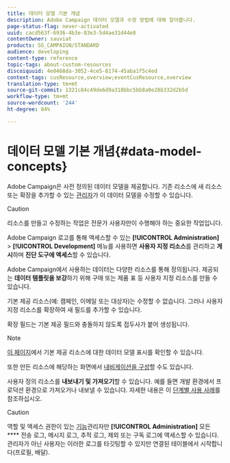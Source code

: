 ```yaml
---
title: 데이터 모델 기본 개념
description: Adobe Campaign 데이터 모델과 수정 방법에 대해 알아봅니다.
page-status-flag: never-activated
uuid: cacd563f-6936-4b3e-83e3-5d4ae31d44e8
contentOwner: sauviat
products: SG_CAMPAIGN/STANDARD
audience: developing
content-type: reference
topic-tags: about-custom-resources
discoiquuid: 4e0468da-3052-4ce5-8174-45aba1f5c4ed
context-tags: cusResource,overview;eventCusResource,overview
translation-type: tm+mt
source-git-commit: 1321c84c49de6d9a318bbc5bb8a0e28b332d2b5d
workflow-type: tm+mt
source-wordcount: '244'
ht-degree: 84%

---
```



# 데이터 모델 기본 개념{#data-model-concepts}

Adobe Campaign은 사전 정의된 데이터 모델을 제공합니다. 기존 리소스에 새 리소스 또는 확장을 추가할 수 있는 [관리자](../../administration/using/users-management.md#functional-administrators)가 이 데이터 모델을 수정할 수 있습니다.

>[!CAUTION]
>
>리소스를 만들고 수정하는 작업은 전문가 사용자만이 수행해야 하는 중요한 작업입니다.

Adobe Campaign 로고를 통해 액세스할 수 있는 **[!UICONTROL Administration]** > **[!UICONTROL Development]** 메뉴를 사용하면 **사용자 지정 리소스**&#x200B;를 관리하고 **게시**&#x200B;하며 **진단 도구에 액세스**&#x200B;할 수 있습니다.

Adobe Campaign에서 사용하는 데이터는 다양한 리소스를 통해 정의됩니다. 제공되는 **데이터 템플릿을 보강**&#x200B;하기 위해 구매 또는 제품 표 등 사용자 지정 리소스를 만들 수 있습니다.

기본 제공 리소스(예: 캠페인, 이메일 또는 대상자)는 수정할 수 없습니다. 그러나 사용자 지정 리소스를 확장하여 새 필드를 추가할 수 있습니다.

확장 필드는 기본 제공 필드와 충돌하지 않도록 접두사가 붙어 생성됩니다.

>[!NOTE]
>
>[이 페이지](../../developing/using/datamodel-introduction.md)에서 기본 제공 리소스에 대한 데이터 모델 표시를 확인할 수 있습니다.

또한 만든 리소스에 해당하는 화면에서 [내비게이션을 구성](configuring-the-screen-definition.md)할 수도 있습니다.

사용자 정의 리소스를 **내보내기 및 가져오기**&#x200B;할 수 있습니다. 예를 들면 개발 환경에서 프로덕션 환경으로 가져오거나 내보낼 수 있습니다. 자세한 내용은 이 [단계별 사용 사례](../../automating/using/exporting-importing-custom-resources.md)를 참조하십시오.

>[!CAUTION]
>
>역할 및 액세스 권한이 있는 [기능](../../administration/using/users-management.md#functional-administrators)관리자만 **[!UICONTROL Administration]** 모든 **** 전송 로그, 메시지 로그, 추적 로그, 제외 또는 구독 로그에 액세스할 수 있습니다. 관리자가 아닌 사용자는 이러한 로그를 타깃팅할 수 있지만 연결된 테이블에서 시작합니다(프로필, 배달).
